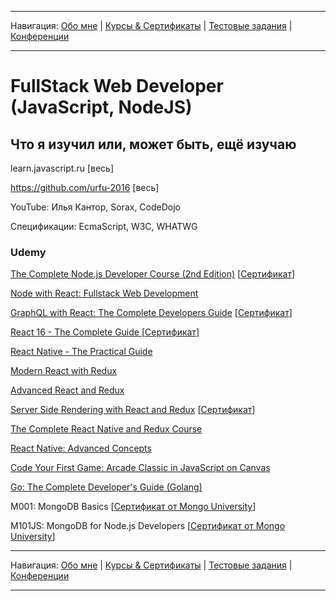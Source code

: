 
___
Навигация: 
[Обо мне](README.md "Мой опыт работы, навыки") |
[Курсы & Сертификаты](COURSES.md "Чему я учусь, куда двигаюсь?") |
[Тестовые задания](TESTS.md "Выполненные тестовые задания") |
[Конференции](CONFERENCES.md "Где вы могли меня видеть?")
___


# FullStack Web Developer (JavaScript, NodeJS)

## Что я изучил или, может быть, ещё изучаю

learn.javascript.ru [весь]

https://github.com/urfu-2016 [весь]

YouTube: Илья Кантор, Sorax, CodeDojo

Спецификации: EcmaScript, W3C, WHATWG

### Udemy

[The Complete Node.js Developer Course (2nd Edition)](https://www.udemy.com/the-complete-nodejs-developer-course-2/learn/v4/overview) [[Сертификат](https://www.udemy.com/certificate/UC-E8XZNL7U/)]

[Node with React: Fullstack Web Development](https://www.udemy.com/node-with-react-fullstack-web-development/)

[GraphQL with React: The Complete Developers Guide](https://www.udemy.com/graphql-with-react-course/) [[Сертификат](https://www.udemy.com/certificate/UC-LSORFPP6/)]

[React 16 - The Complete Guide ](https://www.udemy.com/react-the-complete-guide-incl-redux/learn/v4/overview) [[Сертификат](https://www.udemy.com/certificate/UC-EVXYC3VW/)]

[React Native - The Practical Guide](https://www.udemy.com/react-native-the-practical-guide/learn/v4/)

[Modern React with Redux](https://www.udemy.com/react-redux/learn/v4/overview)

[Advanced React and Redux](https://www.udemy.com/react-redux-tutorial/)

[Server Side Rendering with React and Redux](https://www.udemy.com/server-side-rendering-with-react-and-redux/learn/v4/overview) [[Сертификат](https://www.udemy.com/certificate/UC-EIPHTNDR/)]

[The Complete React Native and Redux Course](https://www.udemy.com/the-complete-react-native-and-redux-course/learn/v4/overview)

[React Native: Advanced Concepts](https://www.udemy.com/react-native-advanced/learn/v4/overview)

[Code Your First Game: Arcade Classic in JavaScript on Canvas](https://www.udemy.com/code-your-first-game/learn/v4/overview)

[Go: The Complete Developer's Guide (Golang)](https://www.udemy.com/go-the-complete-developers-guide/)

M001: MongoDB Basics [[Сертификат от Mongo University](https://university.mongodb.com/course_completion/a6cb2702-f7b3-4515-94a8-688cb2ea/printable)]

M101JS: MongoDB for Node.js Developers [[Сертификат от Mongo University](https://university.mongodb.com/course_completion/7847a2d5-bd7f-4abb-b1a3-cbc966a5/printable)]


___
Навигация: 
[Обо мне](README.md "Мой опыт работы, навыки") |
[Курсы & Сертификаты](COURSES.md "Чему я учусь, куда двигаюсь?") |
[Тестовые задания](TESTS.md "Выполненные тестовые задания") |
[Конференции](CONFERENCES.md "Где вы могли меня видеть?")
___
